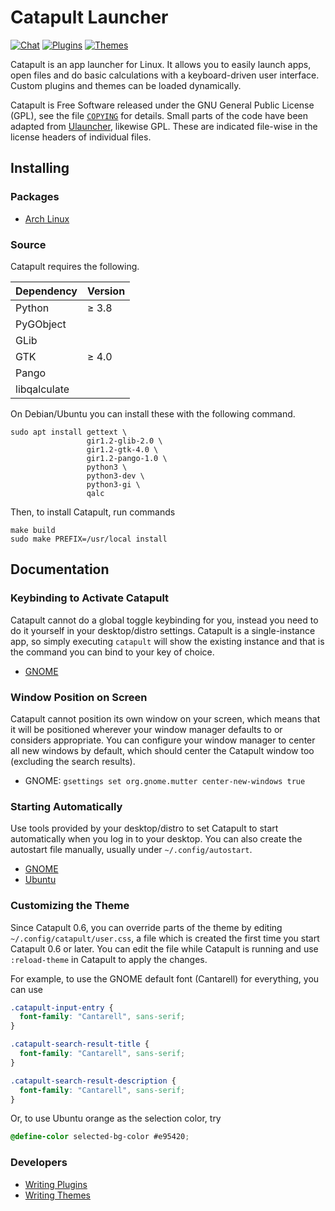 Catapult Launcher
=================

[![Chat](https://img.shields.io/badge/chat-linen-blue)](https://www.linen.dev/s/otsaloma/c/catapult)
[![Plugins](https://img.shields.io/badge/community-plugins-blueviolet)](https://github.com/topics/catapult-plugin)
[![Themes](https://img.shields.io/badge/community-themes-blueviolet)](https://github.com/topics/catapult-theme)

Catapult is an app launcher for Linux. It allows you to easily launch
apps, open files and do basic calculations with a keyboard-driven user
interface. Custom plugins and themes can be loaded dynamically.

Catapult is Free Software released under the GNU General Public License
(GPL), see the file [`COPYING`](COPYING) for details. Small parts of the
code have been adapted from [Ulauncher][], likewise GPL. These are
indicated file-wise in the license headers of individual files.

[Ulauncher]: https://github.com/Ulauncher/Ulauncher

## Installing

### Packages

* [Arch Linux](https://aur.archlinux.org/packages/catapult)

### Source

Catapult requires the following.

| Dependency   | Version |
| :----------- | :------ |
| Python       | ≥ 3.8   |
| PyGObject    |         |
| GLib         |         |
| GTK          | ≥ 4.0   |
| Pango        |         |
| libqalculate |         |

On Debian/Ubuntu you can install these with the following command.

    sudo apt install gettext \
                     gir1.2-glib-2.0 \
                     gir1.2-gtk-4.0 \
                     gir1.2-pango-1.0 \
                     python3 \
                     python3-dev \
                     python3-gi \
                     qalc

Then, to install Catapult, run commands

    make build
    sudo make PREFIX=/usr/local install

## Documentation

### Keybinding to Activate Catapult

Catapult cannot do a global toggle keybinding for you, instead you need
to do it yourself in your desktop/distro settings. Catapult is a
single-instance app, so simply executing `catapult` will show the
existing instance and that is the command you can bind to your key of
choice.

* [GNOME](https://help.gnome.org/users/gnome-help/stable/keyboard-shortcuts-set.html.en)

### Window Position on Screen

Catapult cannot position its own window on your screen, which means that
it will be positioned wherever your window manager defaults to or
considers appropriate. You can configure your window manager to center
all new windows by default, which should center the Catapult window too
(excluding the search results).

* GNOME: `gsettings set org.gnome.mutter center-new-windows true`

### Starting Automatically

Use tools provided by your desktop/distro to set Catapult to start
automatically when you log in to your desktop. You can also create the
autostart file manually, usually under `~/.config/autostart`.

* [GNOME](https://help.gnome.org/users/gnome-help/stable/shell-apps-auto-start.html.en)
* [Ubuntu](https://help.ubuntu.com/stable/ubuntu-help/startup-applications.html.en)

### Customizing the Theme

Since Catapult 0.6, you can override parts of the theme by editing
`~/.config/catapult/user.css`, a file which is created the first time
you start Catapult 0.6 or later. You can edit the file while Catapult is
running and use `:reload-theme` in Catapult to apply the changes.

For example, to use the GNOME default font (Cantarell) for everything,
you can use

```css
.catapult-input-entry {
  font-family: "Cantarell", sans-serif;
}

.catapult-search-result-title {
  font-family: "Cantarell", sans-serif;
}

.catapult-search-result-description {
  font-family: "Cantarell", sans-serif;
}
```

Or, to use Ubuntu orange as the selection color, try

```css
@define-color selected-bg-color #e95420;
```

### Developers

* [Writing Plugins](https://github.com/otsaloma/catapult/blob/master/doc/plugins.md)
* [Writing Themes](https://github.com/otsaloma/catapult/blob/master/doc/themes.md)
